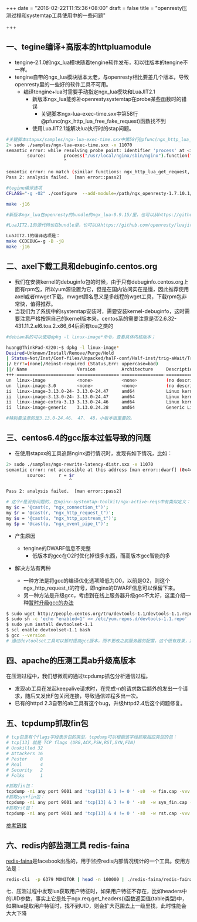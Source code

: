 +++
date = "2016-02-22T11:15:36+08:00"
draft = false
title = "openresty压测过程和systemtap工具使用中的一些问题"

+++

一、tegine编译+高版本的httpluamodule
-----------------------------------------------

* tengine-2.1.0的ngx_lua模块随着tengine软件发布，和以往版本的tengine不一样。
* tengine自带的ngx_lua模块版本太老，与openresty相比要差几个版本，导致openresty里的一些好的软件工具不可用。
    * 编译tengine+lua时需要手动指定ngx_lua模块和LuaJIT2.1
        * 新版本ngx_lua能弥补openrestysystemtap在probe某些函数时的错误
            * 关键脚本ngx-lua-exec-time.sxx中第58行@pfunc(ngx_http_lua_free_fake_request)函数找不到
        * 使用LuaJIT2.1能解决lua执行时的stap问题。

```bash
#关键脚本stapxx/samples/ngx-lua-exec-time.sxx中第58行@pfunc(ngx_http_lua_free_fake_request)函数找不到的问题：
2> sudo ./samples/ngx-lua-exec-time.sxx -x 11070
semantic error: while resolving probe point: identifier 'process' at <input>:58:7
        source:       process("/usr/local/nginx/sbin/nginx").function("ngx_http_lua_free_fake_request")
                      ^

semantic error: no match (similar functions: ngx_http_lua_get_request, ngx_http_create_request, ngx_http_free_request, ngx_http_lua_post_subrequest, ngx_http_scgi_create_request)
Pass 2: analysis failed.  [man error::pass2]
```

```bash
#tegine编译选项
CFLAGS="-g -O2" ./configure  --add-module=/path/ngx_openresty-1.7.10.1/bundle/ngx_lua-0.9.15/ --with-luajit-lib=/usr/local/lib/ --with-luajit-inc=/usr/local/include/luajit-2.1/ --with-ld-opt=-Wl,-rpath,/usr/local/lib

make -j16

#新版本ngx_lua在openresty的bundle的ngx_lua-0.9.15/里，也可以从https://github.com/openresty/lua-nginx-module获得

#LuaJIT2.1的源代码也在bundle里，也可以从https://github.com/openresty/luajit2获得。

LuaJIT2.1的编译选项是：
make CCDEBUG=-g -B -j8
make -j16
```

二、axel下载工具和debuginfo.centos.org
-----------------------------------------------

* 我们在安装kernel的debuginfo包的时候，由于只有debuginfo.centos.org上面有rpm包，所以yum源设置为它，但是在国内访问实在是慢，因此推荐使用axel或者mwget下载。mwget顾名思义是多线程的wget工具，下载rpm包非常快，值得推荐。
* 当我们为了系统中的systemtap安装时，需要安装kernel-debuginfo，这时需要注意严格按照自己的kernel版本来，centos系的需要注意是否2.6.32-431.11.2.el6.toa.2.x86_64后面有toa之类的

```bash
#debian系的可以使用dpkg -l linux-image*命令，查看具体内核版本；

huang@ThinkPad-X220:~$ dpkg -l linux-image*
Desired=Unknown/Install/Remove/Purge/Hold
| Status=Not/Inst/Conf-files/Unpacked/halF-conf/Half-inst/trig-aWait/Trig-pend
|/ Err?=(none)/Reinst-required (Status,Err: uppercase=bad)
||/ Name                   Version          Architecture     Description
+++-======================-================-================-==================================================
un  linux-image            <none>           <none>           (no description available)
un  linux-image-3.0        <none>           <none>           (no description available)
ii  linux-image-3.13.0-24- 3.13.0-24.47     amd64            Linux kernel image for version 3.13.0 on 64 bit x8
ii  linux-image-3.13.0-24- 3.13.0-24.47     amd64            Linux kernel debug image for version 3.13.0 on 64 
ii  linux-image-extra-3.13 3.13.0-24.46     amd64            Linux kernel extra modules for version 3.13.0 on 6
ii  linux-image-generic    3.13.0.24.28     amd64            Generic Linux kernel image

#特别要注意的是3.13.0-24.46、 47、 48，小版本很重要的。
```

三、centos6.4的gcc版本过低导致的问题
-----------------------------------------------
* 在使用stapxx的工具追踪nginx运行情况时，发现有如下情况，比如：

```bash
2> sudo ./samples/ngx-rewrite-latency-distr.sxx -x 11070
semantic error: not accessible at this address [man error::dwarf] (0x44a53b, dieoffset: 0x13a891): identifier '$r' at <input>:67:9
        source:     r = $r
                        ^

Pass 2: analysis failed.  [man error::pass2]

# 这个r是没有问题的，在nginx-systemtap-toolkit/ngx-active-reqs中有类似定义：
my $c = '@cast(c, "ngx_connection_t")';
my $r = '@cast(r, "ngx_http_request_t")';
my $u = '@cast(u, "ngx_http_upstream_t")';
my $p = '@cast(p, "ngx_event_pipe_t")';
```

* 产生原因
    * tengine的DWARF信息不完整
        * 低版本的gcc在O2时优化掉很多东西，而高版本gcc智能的多

* 解决方法有两种
    * 一种方法是将gcc的编译优化选项降低为O0，以前是O2，则这个ngx_http_request_t的符号，即nginx的DWARF信息可以保留下来。
    * 另一种方法是升级gcc，考虑到在线上服务器升级gcc不太好，这里介绍一种[暂时升级gcc的办法](http://ask.xmodulo.com/upgrade-gcc-centos.html)

```bash
$ sudo wget http://people.centos.org/tru/devtools-1.1/devtools-1.1.repo -P /etc/yum.repos.d
$ sudo sh -c 'echo "enabled=1" >> /etc/yum.repos.d/devtools-1.1.repo'
$ sudo yum install devtoolset-1.1
$ scl enable devtoolset-1.1 bash
$ gcc --version
# 通过devtoolset工具可以暂时提高gcc版本，而不更改之前服务器的配置，这个很有效果，高版本的gcc会智能保留symbol。
```

四、apache的压测工具ab升级高版本
-----------------------------------------------

在压测过程中，我们想微观的通过tcpdump抓包分析通信过程。

* 发现ab工具在发起keepalive请求时，在完成-n的请求数后额外的发出一个请求，随后又发出F包关闭连接，导致通信过程多出一次。
* 已有的httpd 2.3自带的ab工具有这个bug，升级httpd2.4后这个问题修复。

五、tcpdump抓取fin包
-----------------------------------------------

```bash
# tcp包里有个flags字段表示包的类型，tcpdump可以根据该字段抓取相应类型的包：
# tcp[13] 就是 TCP flags (URG,ACK,PSH,RST,SYN,FIN)
# Unskilled 32
# Attackers 16
# Pester     8
# Real       4
# Security   2
# Folks      1

#抓取fin包：
tcpdump -ni any port 9001 and 'tcp[13] & 1 != 0 ' -s0  -w fin.cap -vvv
#抓取syn+fin包：
tcpdump -ni any port 9001 and 'tcp[13] & 3 != 0 ' -s0  -w syn_fin.cap -vvv
#抓取rst包：
tcpdump -ni any port 9001 and 'tcp[13] & 4 != 0 ' -s0  -w rst.cap -vvv
```
[参考链接](http://babyhe.blog.51cto.com/1104064/1395489)

六、redis内部监测工具 redis-faina
-------------------------------------------

[redis-faina](https://github.com/facebookarchive/redis-faina)是facebook出品的，用于监控redis内部情况统计的一个工具。使用方法是：


```bash
redis-cli  -p 6379 MONITOR | head -n 100000 | ./redis-faina/redis-faina.py
```

七、压测过程中发现lua获取用户特征时，如果用户特征不存在，比如headers中的UID参数，事实上它是处于ngx.req.get_headers()函数返回值(table类型)中，如果lua提取用户特征时，找不到UID，则会扩大范围去上一级里找，此时性能会大大下降
